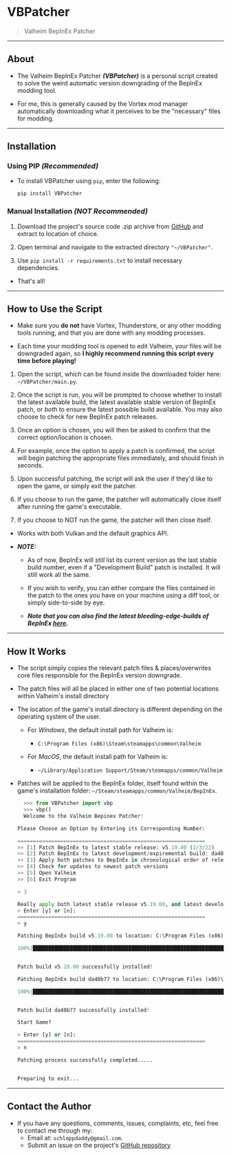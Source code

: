 # VBPatcher

> Valheim BepInEx Patcher

---

## About

- The Valheim BepInEx Patcher _**(VBPatcher)**_ is a personal script created to solve the weird automatic version downgrading of the BepInEx modding tool.

- For me, this is generally caused by the Vortex mod manager automatically downloading what it perceives to be the "necessary" files for modding.

---

## Installation

### Using PIP _(Recommended)_

- To install VBPatcher using `pip`, enter the following:

  ```python
  pip install VBPatcher
  ```

### Manual Installation _(**NOT** Recommended)_

1. Download the project's source code .zip archive from [GitHub](https://github.com/schlopp96/VBPatcher/releases) and extract to location of choice.

2. Open terminal and navigate to the extracted directory `"~/VBPatcher"`.

3. Use `pip install -r requirements.txt` to install necessary dependencies.

- That's all!

---

## How to Use the Script

- Make sure you **do not** have Vortex, Thunderstore, or any other modding tools running, and that you are done with any modding processes.

- Each time your modding tool is opened to edit Valheim, your files will be downgraded again, so **I highly recommend running this script every time before playing!**

1. Open the script, which can be found inside the downloaded folder here: `~/VBPatcher/main.py`.

2. Once the script is run, you will be prompted to choose whether to install the latest available build, the latest available stable version of BepInEx patch, or _both_ to ensure the latest possible build available. You may also choose to check for new BepInEx patch releases.

3. Once an option is chosen, you will then be asked to confirm that the correct option/location is chosen.

4. For example, once the option to apply a patch is confirmed, the script will begin patching the appropriate files immediately, and should finish in seconds.

5. Upon successful patching, the script will ask the user if they'd like to open the game, or simply exit the patcher.

6. If you choose to run the game, the patcher will automatically close itself after running the game's executable.

7. If you choose to NOT run the game, the patcher will then close itself.

- Works with both Vulkan and the default graphics API.

- **_NOTE:_**

  - As of now, BepInEx will _still_ list its current version as the last stable build number, even if a "Development Build" patch is installed. It will still work all the same.

  - If you wish to verify, you can either compare the files contained in the patch to the ones you have on your machine using a diff tool, or simply side-to-side by eye.

  - **_Note that you can also find the latest bleeding-edge-builds of BepInEx [here](https://builds.bepis.io/projects/bepinex_be)._**

---

## How It Works

- The script simply copies the relevant patch files & places/overwrites core files responsible for the BepInEx version downgrade.

- The patch files will all be placed in either one of two potential locations within Valheim's install directory

- The location of the game's install directory is different depending on the operating system of the user.

  - For _Windows_, the default install path for Valheim is:

    - `C:\Program Files (x86)\Steam\steamapps\common\Valheim`

  - For _MacOS_, the default install path for Valheim is:
    - `~/Library/Application Support/Steam/steamapps/common/Valheim`

- Patches will be applied to the BepInEx folder, itself found within the game's installation folder: `~/Steam/steamapps/common/Valheim/BepInEx`.

  ```python
    >>> from VBPatcher import vbp
    >>> vbp()
    Welcome to the Valheim Bepinex Patcher!

  Please Choose an Option by Entering its Corresponding Number:

  =============================================================
  >> [1] Patch BepInEx to latest stable release: v5.19.00 (2/3/22)
  >> [2] Patch BepInEx to latest development/expiremental build: da48b77 (4/21/22)
  >> [3] Apply both patches to BepInEx in chronological order of release (v5.19.00 then da48b77)
  >> [4] Check for updates to newest patch versions
  >> [5] Open Valheim
  >> [6] Exit Program

  > 3

  Really apply both latest stable release v5.19.00, and latest development build da48b77 patches?
  > Enter [y] or [n]:
  =============================================================
  > y

  Patching BepInEx build v5.19.00 to location: C:\Program Files (x86)\Steam\steamapps\common\Valheim...

  100%|███████████████████████████████████████████████████████████████████████████████████████████████████████████████████████████████████████████████████████████| 5/5 [00:00<00:00,  9.14it/s]


  Patch build v5.19.00 successfully installed!

  Patching BepInEx build da48b77 to location: C:\Program Files (x86)\Steam\steamapps\common\Valheim...

  100%|███████████████████████████████████████████████████████████████████████████████████████████████████████████████████████████████████████████████████████████| 5/5 [00:00<00:00,  9.19it/s]


  Patch build da48b77 successfully installed!

  Start Game?

  > Enter [y] or [n]:
  =============================================================
  > n

  Patching process successfully completed.....


  Preparing to exit...
  ```

---

## Contact the Author

- If you have any questions, comments, issues, complaints, etc, feel free to contact me through my:
  - Email at: `schloppdaddy@gmail.com`.
  - Submit an issue on the project's [GitHub repository](https://github.com/schlopp96/VBPatcher)
